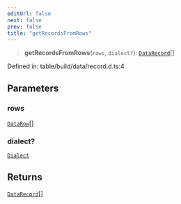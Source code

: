 ```yaml
---
editUrl: false
next: false
prev: false
title: "getRecordsFromRows"
---
```


> **getRecordsFromRows**(`rows`, `dialect?`): [`DataRecord`](/reference/dpkit/datarecord/)[]

Defined in: table/build/data/record.d.ts:4

## Parameters

### rows

[`DataRow`](/reference/dpkit/datarow/)[]

### dialect?

[`Dialect`](/reference/dpkit/dialect/)

## Returns

[`DataRecord`](/reference/dpkit/datarecord/)[]
